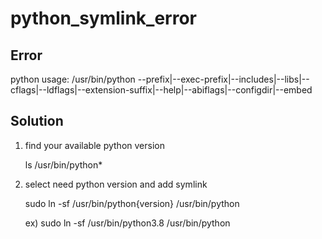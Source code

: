 # python_symlink_error

## Error

  python
  usage: /usr/bin/python --prefix|--exec-prefix|--includes|--libs|--cflags|--ldflags|--extension-suffix|--help|--abiflags|--configdir|--embed

## Solution

  1. find your available python version

     ls /usr/bin/python*


  2. select need python version and add symlink

     sudo ln -sf /usr/bin/python{version} /usr/bin/python

     ex) sudo ln -sf /usr/bin/python3.8 /usr/bin/python
